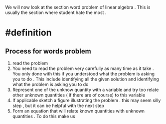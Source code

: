 We will now look at the section  word problem of linear algebra .  This is usually the section where student hate the most . 
# #definition  
## Process for words problem 
1.  read the problem 
2. You need to read the problem very carefully as many time as  it take . You  only done with this if you understood what the problem is asking you to do . This include identifying all the given solution and identifying  what the problem is asking you to do  
3. Represent one of the unknow quantity with a variable and try too relate other unknown quantities  ( if there are of course) to this variable 
4. If applicable sketch  a figure illustrating the problem . this may seem silly step , but it can be helpful with the next step 
5. Form an equation that will relate known quantities with unknown quantities . To do this make us 